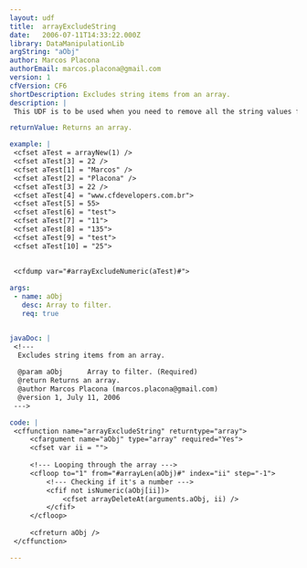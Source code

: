```yaml
---
layout: udf
title:  arrayExcludeString
date:   2006-07-11T14:33:22.000Z
library: DataManipulationLib
argString: "aObj"
author: Marcos Placona
authorEmail: marcos.placona@gmail.com
version: 1
cfVersion: CF6
shortDescription: Excludes string items from an array.
description: |
 This UDF is to be used when you need to remove all the string values from your array. It removes them and return a clean array with just numbers.

returnValue: Returns an array.

example: |
 <cfset aTest = arrayNew(1) />
 <cfset aTest[3] = 22 />
 <cfset aTest[1] = "Marcos" />
 <cfset aTest[2] = "Placona" />
 <cfset aTest[3] = 22 />
 <cfset aTest[4] = "www.cfdevelopers.com.br">
 <cfset aTest[5] = 55>
 <cfset aTest[6] = "test">
 <cfset aTest[7] = "11">
 <cfset aTest[8] = "135">
 <cfset aTest[9] = "test">
 <cfset aTest[10] = "25">
 
 
 <cfdump var="#arrayExcludeNumeric(aTest)#">

args:
 - name: aObj
   desc: Array to filter.
   req: true


javaDoc: |
 <!---
  Excludes string items from an array.
  
  @param aObj      Array to filter. (Required)
  @return Returns an array. 
  @author Marcos Placona (marcos.placona@gmail.com) 
  @version 1, July 11, 2006 
 --->

code: |
 <cffunction name="arrayExcludeString" returntype="array">
     <cfargument name="aObj" type="array" required="Yes">
     <cfset var ii = "">
     
     <!--- Looping through the array --->
     <cfloop to="1" from="#arrayLen(aObj)#" index="ii" step="-1">
         <!--- Checking if it's a number --->
         <cfif not isNumeric(aObj[ii])>
             <cfset arrayDeleteAt(arguments.aObj, ii) />
         </cfif>
     </cfloop>
     
     <cfreturn aObj />
 </cffunction>

---
```


